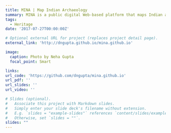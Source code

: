 ```yaml
---
title: MINA | Map Indian Archaeology
summary: MINA is a public digital Web-based platform that maps Indian archaeology through time and that can enable linking with other dynamic and static geographically-referenced sources of information such as newspapers, journal articles and archaeological reports.
tags:
  - Heritage
date: '2017-07-27T00:00:00Z'

# Optional external URL for project (replaces project detail page).
external_link: 'http://dngupta.github.io/mina.github.io'

image:
  caption: Photo by Neha Gupta
  focal_point: Smart

links: 
url_code: 'https://github.com/dngupta/mina.github.io'
url_pdf: ''
url_slides: ''
url_video: ''

# Slides (optional).
#   Associate this project with Markdown slides.
#   Simply enter your slide deck's filename without extension.
#   E.g. `slides = "example-slides"` references `content/slides/example-slides.md`.
#   Otherwise, set `slides = ""`.
slides: ""
---
```


